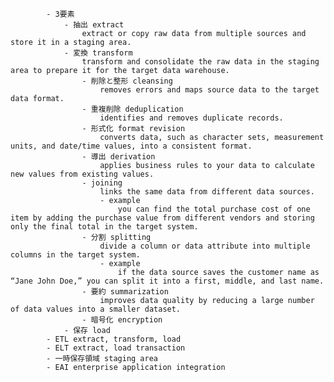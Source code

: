 
            - 3要素
                - 抽出 extract
                    extract or copy raw data from multiple sources and store it in a staging area.
                - 変換 transform
                    transform and consolidate the raw data in the staging area to prepare it for the target data warehouse.
                    - 削除と整形 cleansing
                        removes errors and maps source data to the target data format.
                    - 重複削除 deduplication
                        identifies and removes duplicate records.
                    - 形式化 format revision
                        converts data, such as character sets, measurement units, and date/time values, into a consistent format.
                    - 導出 derivation
                        applies business rules to your data to calculate new values from existing values.
                    - joining
                        links the same data from different data sources.
                        - example
                            you can find the total purchase cost of one item by adding the purchase value from different vendors and storing only the final total in the target system.
                    - 分割 splitting
                        divide a column or data attribute into multiple columns in the target system. 
                        - example
                            if the data source saves the customer name as “Jane John Doe,” you can split it into a first, middle, and last name.
                    - 要約 summarization
                        improves data quality by reducing a large number of data values into a smaller dataset.
                    - 暗号化 encryption
                - 保存 load
            - ETL extract, transform, load
            - ELT extract, load transaction
            - 一時保存領域 staging area
            - EAI enterprise application integration